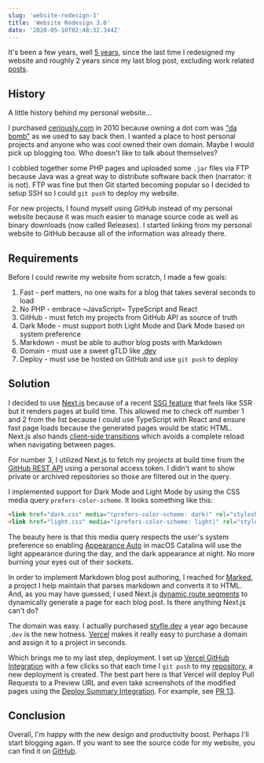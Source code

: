 ```yaml
---
slug: 'website-redesign-3'
title: 'Website Redesign 3.0'
date: '2020-05-10T02:48:32.344Z'
---
```


It's been a few years, well [5 years](/blog/website-redesign-2-0), since the last time I redesigned my website and roughly 2 years since my last blog post, excluding work related [posts](https://vercel.com/blog/social-og-image-cards-as-a-service). 

## History

A little history behind my personal website...

I purchased [ceriously.com](https://www.ceriously.com) in 2010 because owning a dot com was ["da bomb"](https://answers.yahoo.com/question/index?qid=20080104203608AAhuSDZ) as we used to say back then. I wanted a place to host personal projects and anyone who was cool owned their own domain. Maybe I would pick up blogging too. Who doesn't like to talk about themselves? 

I cobbled together some PHP pages and uploaded some `.jar` files via FTP because Java was a great way to distribute software back then (narrator: it is not). FTP was fine but then Git started becoming popular so I decided to setup SSH so I could `git push` to deploy my website.

For new projects, I found myself using GitHub instead of my personal website because it was much easier to manage source code as well as binary downloads (now called Releases). I started linking from my personal website to GitHub because all of the information was already there.

## Requirements

Before I could rewrite my website from scratch, I made a few goals:

1. Fast - perf matters, no one waits for a blog that takes several seconds to load
2. No PHP - embrace ~JavaScript~ TypeScript and React
3. GitHub - must fetch my projects from GitHub API as source of truth
4. Dark Mode - must support both Light Mode and Dark Mode based on system preference
5. Markdown - must be able to author blog posts with Markdown
6. Domain - must use a sweet gTLD like [.dev](https://get.dev)
7. Deploy - must use be hosted on GitHub and use `git push` to deploy

## Solution

I decided to use [Next.js](https://nextjs.org) because of a recent [SSG feature](https://nextjs.org/blog/next-9-3#next-gen-static-site-generation-ssg-support) that feels like SSR but it renders pages at build time. This allowed me to check off number 1 and 2 from the list because I could use TypeScript with React and ensure fast page loads because the generated pages would be static HTML. Next.js also hands [client-side transitions](https://nextjs.org/docs/api-reference/next/link) which avoids a complete reload when navigating between pages.

For number 3, I utilized Next.js to fetch my projects at build time from the [GitHub REST API](https://developer.github.com/v3/repos/#list-repositories-for-the-authenticated-user) using a personal access token. I didn't want to show private or archived repositories so those are filtered out in the query.

I implemented support for Dark Mode and Light Mode by using the CSS media query `prefers-color-scheme`. It looks something like this:

```html
<link href="dark.css" media="(prefers-color-scheme: dark)" rel="stylesheet"></link>
<link href="light.css" media="(prefers-color-scheme: light)" rel="stylesheet"></link>
```

The beauty here is that this media query respects the user's system preference so enabling [Appearance Auto](https://support.apple.com/en-us/HT208976) in macOS Catalina will use the light appearance during the day, and the dark appearance at night. No more burning your eyes out of their sockets.

In order to implement Markdown blog post authoring, I reached for [Marked](https://github.com/markedjs/marked), a project I help maintain that parses markdown and converts it to HTML. And, as you may have guessed, I used Next.js [dynamic route segments](https://nextjs.org/docs/routing/introduction#dynamic-route-segments) to dynamically generate a page for each blog post. Is there anything Next.js can't do?

The domain was easy. I actually purchased [styfle.dev](https://twitter.com/styfle/status/1101238620982308864) a year ago because `.dev` is the new hotness. [Vercel](https://vercel.com/domains) makes it really easy to purchase a domain and assign it to a project in seconds.

Which brings me to my last step, deployment. I set up [Vercel GitHub Integration](https://vercel.com/github) with a few clicks so that each time I `git push` to my [repository](https://github.com/styfle/styfle.dev), a new deployment is created. The best part here is that Vercel will deploy Pull Requests to a Preview URL and even take screenshots of the modified pages using the [Deploy Summary Integration](https://vercel.com/integrations/deploy-summary). For example, see [PR 13](https://github.com/styfle/styfle.dev/pull/13).

## Conclusion

Overall, I'm happy with the new design and productivity boost. Perhaps I'll start blogging again. If you want to see the source code for my website, you can find it on [GitHub](https://github.com/styfle/styfle.dev).
